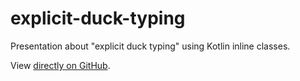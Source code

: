 # explicit-duck-typing

Presentation about "explicit duck typing" using Kotlin inline classes.

View [directly on GitHub](https://hughg.github.io/explicit_duck_typing/explicit_duck_typing.html).
